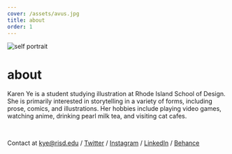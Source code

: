 ```yaml
---
cover: /assets/avus.jpg
title: about
order: 1
---
```

![self portrait](/assets/avus.jpg)

# about

Karen Ye is a student studying illustration at Rhode Island School of Design. She is primarily interested in storytelling in a variety of forms, including prose, comics, and illustrations. Her hobbies include playing video games, watching anime, drinking pearl milk tea, and visiting cat cafes.

<br>

Contact at kye@risd.edu / [Twitter](https://twitter.com/kei_ae) / [Instagram](https://instagram.com/kei_ae/) / [LinkedIn](https://linkedin.com/karen-ye) / [Behance](https://www.behance.net/karenye)
